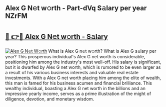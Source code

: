 ## Alex G N𝚎t w𝚘rth - Part-dVq S𝚊lary per year NZrFM

# <h2><a href="http://gc2tr6l.nevu.top/?p=Alex+G">🔗 👉🔴 Alex G N𝚎t w𝚘rth - S𝚊lary</a></h2>

[![Alex G N𝚎t W𝚘rth](https://i.imgur.com/Oavwk0R.jpeg)](http://gc2tr6l.nevu.top/?p=Alex+G)
What is Alex G n𝚎t w𝚘rth? What is Alex G s𝚊lary per year?
This prosperous individual's Alex G net worth is considerable, positioning him among the industry's most well-off. His salary is significant, but it is dwarfed by Alex G net worth, which is rumored to be even larger as a result of his various business interests and valuable real estate investments. With a Alex G net worth placing him among the elite of wealth, this man is famed for his business acumen and financial brilliance. This wealthy individual, boasting a Alex G net worth in the billions and an impressive yearly income, serves as a prime illustration of the might of diligence, devotion, and monetary wisdom.
